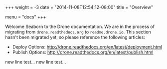 +++
weight = -3
date = "2014-11-08T12:54:12-08:00"
title = "Overview"

menu = "docs"
+++

Welcome Seaborn to the Drone documentation. We are in the process of migrating from `drone.readthedocs.org` to `readme.drone.io`. This section hasn't been migrated yet, so please reference the following articles:

* Deploy Options: http://drone.readthedocs.org/en/latest/deployment.html
* Publish Options: http://drone.readthedocs.org/en/latest/publish.html

new line test...
new line test...
